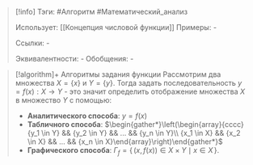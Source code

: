 > [!info]
> Тэги: #Алгоритм #Математический_анализ  
> 
> Использует: [[Концепция числовой функции]]
> Примеры: *-*
> 
> Ссылки: *-*
> 
> Эквивалентности: *-*
> Обобщения: *-*

> [!algorithm]+ Алгоритмы задания функции
> Рассмотрим два множества $X=\{x\}$ и $Y=\{y\}$. Тогда задать последовательность $y=f(x):X \rightarrow Y$ - это значит определить отображение множества $X$ в множество $Y$ c помощью:   
> * **Аналитического способа**: $y = f(x)$ 
> * **Табличного способа**: $\begin{gather*}\left(\begin{array}{cccc}{y_1 \in Y}  && {y_2 \in Y} && ... && {y_n \in Y}\\ {x_1 \in X} && {x_2 \in X} && ... && {x_n \in X}\end{array}\right)\end{gather*}$
> * **Графического способа**: $\Gamma_f=\{\,(x,f(x))\in X\times Y\mid x\in X\,\}$. 